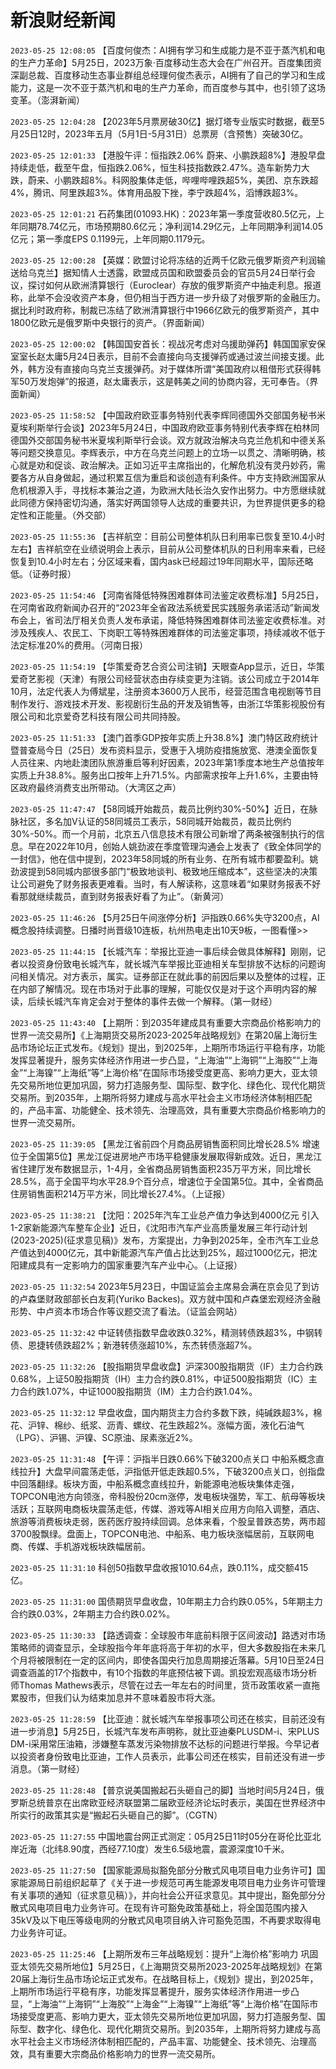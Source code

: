 # 新浪财经新闻
`2023-05-25 12:08:05` 【百度何俊杰：AI拥有学习和生成能力是不亚于蒸汽机和电的生产力革命】5月25日，2023万象·百度移动生态大会在广州召开。百度集团资深副总裁、百度移动生态事业群组总经理何俊杰表示，AI拥有了自己的学习和生成能力，这是一次不亚于蒸汽机和电的生产力革命，而百度参与其中，也引领了这场变革。（澎湃新闻）

`2023-05-25 12:04:28` 【2023年5月票房破30亿】据灯塔专业版实时数据，截至5月25日12时，2023年五月（5月1日-5月31日）总票房（含预售）突破30亿。

`2023-05-25 12:01:33` 【港股午评：恒指跌2.06% 蔚来、小鹏跌超8%】港股早盘持续走低，截至午盘，恒指跌2.06%，恒生科技指数跌2.47%。造车新势力大跌，蔚来、小鹏跌超8%。科网股集体走低，哔哩哔哩跌超5%，美团、京东跌超4%，腾讯、阿里跌超3%。体育用品股下挫，李宁跌超4%，滔博跌超3%。

`2023-05-25 12:01:21` 石药集团(01093.HK)：2023年第一季度营收80.5亿元，上年同期78.74亿元，市场预期80.6亿元；净利润14.29亿元，上年同期净利润14.05亿元；第一季度EPS 0.1199元，上年同期0.1179元。

`2023-05-25 12:00:28` 【英媒：欧盟讨论将冻结的近两千亿欧元俄罗斯资产利润输送给乌克兰】据知情人士透露，欧盟成员国和欧盟委员会的官员5月24日举行会议，探讨如何从欧洲清算银行（Euroclear）存放的俄罗斯资产中抽走利息。报道称，此举不会没收资产本身，但仍相当于西方进一步升级了对俄罗斯的金融压力。据比利时政府称，制裁已冻结了欧洲清算银行中1966亿欧元的俄罗斯资产，其中1800亿欧元是俄罗斯中央银行的资产。（界面新闻）

`2023-05-25 12:00:02` 【韩国国安首长：视战况考虑对乌援助弹药】韩国国家安保室室长赵太庸5月24日表示，目前不会直接向乌支援弹药或通过波兰间接支援。此外，韩方没有直接向乌克兰支援弹药。对于媒体所谓“美国政府以租借形式获得韩军50万发炮弹”的报道，赵太庸表示，这是韩美之间的协商内容，无可奉告。（界面新闻）

`2023-05-25 11:58:52` 【中国政府欧亚事务特别代表李辉同德国外交部国务秘书米夏埃利斯举行会谈】2023年5月24日，中国政府欧亚事务特别代表李辉在柏林同德国外交部国务秘书米夏埃利斯举行会谈。双方就政治解决乌克兰危机和中德关系等问题交换意见。李辉表示，中方在乌克兰问题上的立场一以贯之、清晰明确，核心就是劝和促谈、政治解决。正如习近平主席指出的，化解危机没有灵丹妙药，需要各方从自身做起，通过积累互信为重启和谈创造有利条件。中方支持欧洲国家从危机根源入手，寻找标本兼治之道，为欧洲大陆长治久安作出努力。中方愿继续就此同德方保持密切沟通，落实好两国领导人达成的重要共识，为世界提供更多的稳定性和正能量。（外交部）

`2023-05-25 11:55:36` 【吉祥航空：目前公司整体机队日利用率已恢复至10.4小时左右】吉祥航空在业绩说明会上表示，目前从公司整体机队的日利用率来看，已经恢复到10.4小时左右；分区域来看，国内ask已经超过19年同期水平，国际还略低。（证券时报）

`2023-05-25 11:54:46` 【河南省降低特殊困难群体司法鉴定收费标准】5月25日，在河南省政府新闻办召开的“2023年全省政法系统爱民实践服务承诺活动”新闻发布会上，省司法厅相关负责人发布承诺，降低特殊困难群体司法鉴定收费标准。对涉及残疾人、农民工、下岗职工等特殊困难群体的司法鉴定事项，持续减收不低于法定标准20%的费用。（河南日报）

`2023-05-25 11:54:19` 【华策爱奇艺合资公司注销】天眼查App显示，近日，华策爱奇艺影视（天津）有限公司经营状态由存续变更为注销。该公司成立于2014年10月，法定代表人为傅斌星，注册资本3600万人民币，经营范围含电视剧等节目制作发行、游戏技术开发、影视剧衍生品的开发及销售等，由浙江华策影视股份有限公司和北京爱奇艺科技有限公司共同持股。

`2023-05-25 11:51:33` 【澳门首季GDP按年实质上升38.8%】澳门特区政府统计暨普查局今日（25日）发布资料显示，受惠于入境防疫措施放宽、港澳全面恢复人员往来、内地赴澳团队旅游重启等利好因素，2023年第1季度本地生产总值按年实质上升38.8%。服务出口按年上升71.5%。内部需求按年上升1.6%，主要由特区政府最终消费支出所带动。（大湾区之声）

`2023-05-25 11:47:47` 【58同城开始裁员，裁员比例约30%-50%】近日，在脉脉社区，多名加V认证的58同城员工表示，58同城开始裁员，裁员比例约30%-50%。而一个月前，北京五八信息技术有限公司新增了两条被强制执行的信息。早在2022年10月，创始人姚劲波在季度管理沟通会上发表了《致全体同学的一封信》，他在信中提到，2023年58同城的所有业务、在所有城市都要盈利。姚劲波提到58同城内部很多部门“极致地谈判、极致地压缩成本”，这些坚决的决策让公司避免了财务报表更难看。当时，有人解读称，这意味着“如果财务报表不好看那就继续裁员，直到财务报表好看了为止”。（新黄河）

`2023-05-25 11:46:26` 【5月25日午间涨停分析】沪指跌0.66%失守3200点，AI概念股持续调整。日播时尚晋级10连板，杭州热电走出10天9板，一图看懂>>

`2023-05-25 11:44:15` 【长城汽车：举报比亚迪一事后续会做具体解释】刚刚，记者以投资身份致电长城汽车，就长城汽车举报比亚迪相关车型排放不达标的问题询问相关情况。对方表示，属实。证券部正在就此事的前因后果以及整体的过程，正在内部了解情况。现在市场对于此事的理解，可能仅仅是对于这个声明内容的解读，后续长城汽车肯定会对于整体的事件去做一个解释。（第一财经）

`2023-05-25 11:43:40` 【上期所：到2035年建成具有重要大宗商品价格影响力的世界一流交易所】《上海期货交易所2023-2025年战略规划》在第20届上海衍生品市场论坛正式发布。《规划》提出，到2025年，上期所市场运行平稳有序，功能发挥显著提升，服务实体经济作用进一步凸显，“上海油”“上海铜”“上海胶”“上海金”“上海镍”“上海纸”等“上海价格”在国际市场接受度更高、影响力更大，亚太领先交易所地位更加巩固，努力打造服务型、国际型、数字化、绿色化、现代化期货交易所。到2035年，上期所将努力建成与高水平社会主义市场经济体制相匹配的，产品丰富、功能健全、技术领先、治理高效，具有重要大宗商品价格影响力的世界一流交易所。

`2023-05-25 11:39:05` 【黑龙江省前四个月商品房销售面积同比增长28.5% 增速位于全国第5位】黑龙江促进房地产市场平稳健康发展取得新成效。近日，黑龙江省住建厅发布数据显示，1-4月，全省商品房销售面积235万平方米，同比增长28.5%，高于全国平均水平28.9个百分点，增速位于全国第5位。其中，全省商品住房销售面积214万平方米，同比增长27.4%。（上证报）

`2023-05-25 11:38:21` 【沈阳：2025年汽车工业总产值力争达到4000亿元 引入1-2家新能源汽车整车企业】近日，《沈阳市汽车产业高质量发展三年行动计划(2023-2025)(征求意见稿)》发布，方案提出，力争到2025年，全市汽车工业总产值达到4000亿元，其中新能源汽车产值占比达到25%，超过1000亿元，把沈阳建成具有一定影响力的国家重要汽车产业中心。（上证报）

`2023-05-25 11:32:54` 2023年5月23日，中国证监会主席易会满在京会见了到访的卢森堡财政部部长白友莉(Yuriko Backes)。双方就中国和卢森堡宏观经济金融形势、中卢资本市场合作等议题交流了看法。（证监会网站）

`2023-05-25 11:32:42` 中证转债指数早盘收跌0.32%，精测转债跌超3%，中钢转债、恩捷转债跌超2%；新港转债涨超10%，东杰转债涨超7%。

`2023-05-25 11:32:26` 【股指期货早盘收盘】沪深300股指期货（IF）主力合约跌0.68%，上证50股指期货（IH）主力合约跌0.81%，中证500股指期货（IC）主力合约跌1.07%，中证1000股指期货（IM）主力合约跌1.04%。

`2023-05-25 11:32:12` 早盘收盘，国内期货主力合约多数下跌，纯碱跌超3%，棉花、沪锌、棉纱、纸浆、沥青、螺纹、花生跌超2%。涨幅方面，液化石油气（LPG）、沪锡、沪镍、SC原油、尿素涨近2%。

`2023-05-25 11:31:48` 【午评：沪指半日跌0.66%下破3200点关口 中船系概念直线拉升】大盘早间震荡走低，沪指低开低走跌超0.5%，下破3200点关口，创指盘中回落翻绿。板块方面，中船系概念直线拉升，新能源电池板块集体走强，TOPCON电池方向领涨，帝科股份20cm涨停，发电板块强势，军工、航母等板块活跃；互联网电商板块震荡走低，传媒、游戏等AI相关应用方向陷入调整，酒店、旅游等消费板块走弱，医药医疗股持续回调。总体来看，个股呈普跌态势，两市超3700股飘绿。盘面上，TOPCON电池、中船系、电力板块涨幅居前，互联网电商、传媒、手机游戏板块跌幅居前。

`2023-05-25 11:31:10` 科创50指数早盘收报1010.64点，跌0.11%，成交额415亿。

`2023-05-25 11:31:00` 国债期货早盘收盘，10年期主力合约跌0.05%，5年期主力合约跌0.03%，2年期主力合约跌0.02%。

`2023-05-25 11:30:33` 【路透调查：全球股市年底前料限于区间波动】路透对市场策略师的调查显示，全球股指今年年底将高于年初的水平，但大多数股指在未来几个月将被限制在一定的区间内，即使各国央行加息周期接近落幕。5月10日至24日调查涵盖的17个指数中，有10个指数的年底预估被下调。凯投宏观高级市场分析师Thomas Mathews表示，尽管在过去一年左右的时间里，货币政策收紧一直拖累股市，但我们认为结束加息并不意味着股市将大涨。

`2023-05-25 11:28:59` 【比亚迪：就长城汽车举报事项公司还在核实，目前还没有进一步消息】5月25日，长城汽车发布声明称，就比亚迪秦PLUSDM-i、宋PLUS DM-i采用常压油箱，涉嫌整车蒸发污染物排放不达标的问题进行举报。今早记者以投资者身份致电比亚迪，工作人员表示，此事公司还在核实，目前还没有进一步消息。（第一财经）

`2023-05-25 11:28:48` 【普京说美国搬起石头砸自己的脚】当地时间5月24日，俄罗斯总统普京在出席欧亚经济联盟第二届欧亚经济论坛时表示，美国在世界经济中所实行的政策其实是“搬起石头砸自己的脚”。（CGTN）

`2023-05-25 11:27:55` 中国地震台网正式测定：05月25日11时05分在哥伦比亚北岸近海（北纬8.90度，西经77.10度）发生6.5级地震，震源深度10千米。

`2023-05-25 11:27:50` 【国家能源局拟豁免部分分散式风电项目电力业务许可】国家能源局日前组织起草了《关于进一步规范可再生能源发电项目电力业务许可管理有关事项的通知（征求意见稿）》，并向社会公开征求意见。其中提出，豁免部分分散式风电项目电力业务许可。在现有许可豁免政策基础上，将全国范围内接入35kV及以下电压等级电网的分散式风电项目纳入许可豁免范围，不再要求取得电力业务许可证。

`2023-05-25 11:25:46` 【上期所发布三年战略规划：提升“上海价格”影响力 巩固亚太领先交易所地位】5月25日，《上海期货交易所2023-2025年战略规划》在第20届上海衍生品市场论坛正式发布。在战略目标上，《规划》提出，到2025年，上期所市场运行平稳有序，功能发挥显著提升，服务实体经济作用进一步凸显，“上海油”“上海铜”“上海胶”“上海金”“上海镍”“上海纸”等“上海价格”在国际市场接受度更高、影响力更大，亚太领先交易所地位更加巩固，努力打造服务型、国际型、数字化、绿色化、现代化期货交易所。到2035年，上期所将努力建成与高水平社会主义市场经济体制相匹配的，产品丰富、功能健全、技术领先、治理高效，具有重要大宗商品价格影响力的世界一流交易所。

